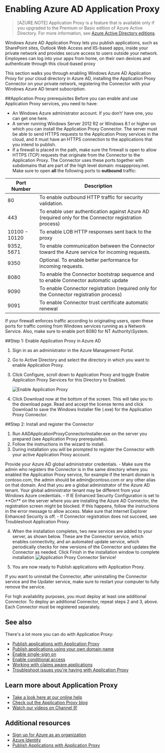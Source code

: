 <properties
	pageTitle="Enabling Azure AD Application Proxy | Windows Azure"
	description="Covers how to get up and running with Azure AD Application Proxy."
	services="active-directory"
	documentationCenter=""
	authors="rkarlin"
	manager="StevenPo"
	editor=""/>

<tags
	ms.service="active-directory"
	ms.date="10/19/2015"
	wacn.date=""/>

# Enabling Azure AD Application Proxy
> [AZURE.NOTE] Application Proxy is a feature that is available only if you upgraded to the Premium or Basic edition of Azure Active Directory. For more information, see [Azure Active Directory editions](/documentation/articles/active-directory-editions).

Windows Azure AD Application Proxy lets you publish applications, such as SharePoint sites, Outlook Web Access and IIS-based apps, inside your private network and provides secure access to users outside your network. Employees can log into your apps from home, on their own devices and authenticate through this cloud-based proxy

This section walks you through enabling Windows Azure AD Application Proxy for your cloud directory in Azure AD, installing the Application Proxy Connector on your private network, registering the Connector with your Windows Azure AD tenant subscription.

##Application Proxy prerequisites
Before you can enable and use Application Proxy services, you need to have:

- An Windows Azure administrator account. If you don’t’ have one, you can get one here.
- A server running Windows Server 2012 R2 or Windows 8.1 or higher on which you can install the Application Proxy Connector. The server must be able to send HTTPS requests to the Application Proxy services in the cloud, and it must have an HTTPS connection to the applications that you intend to publish. 
- If a firewall is placed in the path, make sure the firewall is open to allow HTTPS (TCP) requests that originate from the Connector to the Application Proxy. The Connector uses these ports together with subdomains that are part of the high level domain: msappproxy.net. Make sure to open **all** the following ports to **outbound** traffic:

Port Number | Description
--- | ---
80 | To enable outbound HTTP traffic for security validation.
443 | To enable user authentication against Azure AD (required only for the Connector registration process)
10100 - 10120 | To enable LOB HTTP responses sent back to the proxy
9352, 5671 | To enable communication between the Connector toward the Azure service for incoming requests.
9350 | Optional. To enable better performance for incoming requests.
8080 | To enable the Connector bootstrap sequence and to enable Connector automatic update
9090 | To enable Connector registration (required only for the Connector registration process)
9091 | To enable Connector trust certificate automatic renewal
 
If your firewall enforces traffic according to originating users, open these ports for traffic coming from Windows services running as a Network Service. Also, make sure to enable port 8080 for NT Authority\System.


##Step 1: Enable Application Proxy in Azure AD
1. Sign in as an administrator in the Azure Management Portal.
2. Go to Active Directory and select the directory in which you want to enable Application Proxy.
3. Click Configure, scroll down to Application Proxy and toggle Enable Application Proxy Services for this Directory to Enabled.

	![Enable Application Proxy](./media/active-directory-application-proxy-enable/app_proxy_enable.png) <p>
4. Click Download now at the bottom of the screen. This will take you to the download page. Read and accept the license terms and click Download to save the Windows Installer file (.exe) for the Application Proxy Connector. 

##Step 2: Install and register the Connector
1. Run AADApplicationProxyConnectorInstaller.exe on the server you prepared (see Application Proxy prerequisites).
2. Follow the instructions in the wizard to install.
3. During installation you will be prompted to register the Connector with your active Application Proxy account.
<p>Provide your Azure AD global administrator credentials.
- Make sure the admin who registers the Connector is in the same directory where you enabled the Application Proxy service, for example if the tenant domain is contoso.com, the admin should be admin@contoso.com or any other alias on that domain. And that you are a global administrator of the Azure AD tenant. Your global administrator tenant may be different from your Windows Azure credentials.
- If IE Enhanced Security Configuration is set to **On** on the server where you are installing the Azure AD Connector, the registration screen might be blocked. If this happens, follow the instructions in the error message to allow access. Make sure that Internet Explorer Enhanced Security is off.
- If Connector registration does not succeed, see Troubleshoot Application Proxy.

4. When the installation completes, two new services are added to your server, as shown below. These are the Connector service, which enables connectivity, and an automated update service, which periodically checks for new versions of the Connector and updates the Connector as needed. Click Finish in the installation window to complete installation
	![Application Proxy Connector Service!](./media/active-directory-application-proxy-enable/app_proxy_services.png) <p>
5. You are now ready to Publish applications with Application Proxy.

If you want to uninstall the Connector, after uninstalling the Connector service and the Updater service, make sure to restart your computer to fully remove the service.
<p>For high availability purposes, you must deploy at least one additional Connector. To deploy an additional Connector, repeat steps 2 and 3, above. Each Connector must be registered separately.



## See also
There's a lot more you can do with Application Proxy:

- [Publish applications with Application Proxy](/documentation/articles/active-directory-application-proxy-publish)
- [Publish applications using your own domain name](/documentation/articles/active-directory-application-proxy-custom-domains)
- [Enable single-sign on](/documentation/articles/active-directory-application-proxy-sso-using-kcd)
- [Enable conditional access](/documentation/articles/active-directory-application-proxy-conditional-access)
- [Working with claims aware applications](/documentation/articles/active-directory-application-proxy-claims-aware-apps)
- [Troubleshoot issues you're having with Application Proxy](/documentation/articles/active-directory-application-proxy-troubleshoot)

## Learn more about Application Proxy
- [Take a look here at our online help](/documentation/articles/active-directory-application-proxy-enable)
- [Check out the Application Proxy blog](http://blogs.technet.com/b/applicationproxyblog/)
- [Watch our videos on Channel 9!](http://channel9.msdn.com/events/Ignite/2015/BRK3864)

## Additional resources

* [Sign up for Azure as an organization](/documentation/articles/sign-up-organization)
* [Azure Identity](/documentation/articles/fundamentals-identity)
* [Publish Applications with Application Proxy](/documentation/articles/active-directory-application-proxy-publish)
